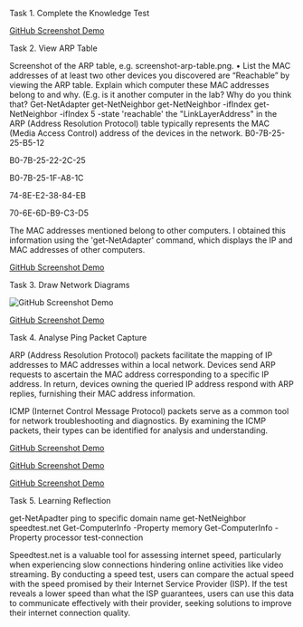 
Task 1. Complete the Knowledge Test

[GitHub Screenshot Demo](./images/week3task1.png)


Task 2. View ARP Table 


Screenshot of the ARP table, e.g. screenshot-arp-table.png. • List the MAC addresses of at least two other devices you discovered are “Reachable” by viewing the ARP table. Explain which computer these MAC addresses belong to and why. (E.g. is it another computer in the lab? Why do you think that?
Get-NetAdapter
get-NetNeighbor
get-NetNeighbor -ifIndex
get-NetNeighbor -ifIndex 5 -state 'reachable'
the "LinkLayerAddress" in the ARP (Address Resolution Protocol) table typically represents the MAC (Media Access Control) address of the devices in the network.
B0-7B-25-25-B5-12

B0-7B-25-22-2C-25

B0-7B-25-1F-A8-1C

74-8E-E2-38-84-EB

70-6E-6D-B9-C3-D5

The MAC addresses mentioned belong to other computers. I obtained this information using the 'get-NetAdapter' command, which displays the IP and MAC addresses of other computers.



[GitHub Screenshot Demo](./images/week3task2.png)

Task 3. Draw Network Diagrams

![GitHub Screenshot Demo](./images/week3task3.drawio)

[GitHub Screenshot Demo](./images/week3task3-1.png)


Task 4. Analyse Ping Packet Capture 

ARP (Address Resolution Protocol) packets facilitate the mapping of IP addresses to MAC addresses within a local network. Devices send ARP requests to ascertain the MAC address corresponding to a specific IP address. In return, devices owning the queried IP address respond with ARP replies, furnishing their MAC address information.

ICMP (Internet Control Message Protocol) packets serve as a common tool for network troubleshooting and diagnostics. By examining the ICMP packets, their types can be identified for analysis and understanding.

[GitHub Screenshot Demo](./images/week3task4.png)



[GitHub Screenshot Demo](./images/week3task5.png)

[GitHub Screenshot Demo](./images/week3task5-1.png)

Task 5. Learning Reflection


get-NetApadter
ping to specific domain name
get-NetNeighbor
speedtest.net
Get-ComputerInfo -Property memory
Get-ComputerInfo -Property processor
test-connection


Speedtest.net is a valuable tool for assessing internet speed, particularly when experiencing slow connections hindering online activities like video streaming. By conducting a speed test, users can compare the actual speed with the speed promised by their Internet Service Provider (ISP). If the test reveals a lower speed than what the ISP guarantees, users can use this data to communicate effectively with their provider, seeking solutions to improve their internet connection quality.
